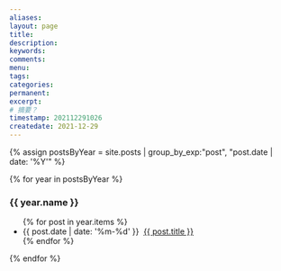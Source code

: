 ```yaml
---
aliases:
layout: page
title:
description:
keywords:
comments:
menu:
tags: 
categories:
permanent: 
excerpt:
# 摘要？
timestamp: 202112291026
createdate: 2021-12-29
---
```



{% assign postsByYear = site.posts | group_by_exp:"post", "post.date | date: '%Y'" %}

{% for year in postsByYear %}
<h3 id="{{ year.name }}">{{ year.name }}</h3>
<ul>
  {% for post in year.items %}
  <li>
  <span>{{ post.date | date: '%m-%d' }}</span>&nbsp;
  <a href="{{site.baseurl}}{{ post.url }}">{{ post.title }}</a>
  </li>
  {% endfor %}
</ul>
{% endfor %}